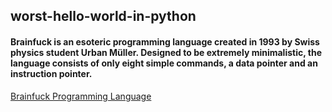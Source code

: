 ## worst-hello-world-in-python

#### Brainfuck is an esoteric programming language created in 1993 by Swiss physics student Urban Müller. Designed to be extremely minimalistic, the language consists of only eight simple commands, a data pointer and an instruction pointer.
[Brainfuck Programming Language](https://en.wikipedia.org/wiki/Brainfuck)
